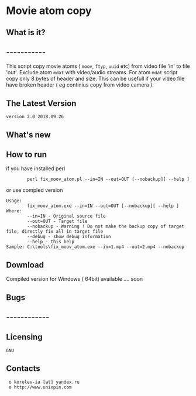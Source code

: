 #						Movie atom copy


##  What is it?
##  -----------
This script copy movie atoms ( `moov`, `ftyp`, `uuid` etc) from video file 'in' to file 'out'. Exclude atom `mdat` with video/audio streams. For atom `mdat` script copy only 8 bytes of header and size.
This can be usefull if your video file have broken header ( eg continius copy from video camera ).

##  The Latest Version

	version 2.0 2018.09.26

##  What's new

## How to run
if you have installed perl 
```
        perl fix_moov_atom.pl --in=IN --out=OUT [--nobackup][ --help ]
```
or use compled version
```
Usage:
        fix_moov_atom.exe --in=IN --out=OUT [--nobackup][ --help ]
Where:
        --in=IN - Original source file
        --out=OUT - Target file
        --nobackup - Warning ! Do not make the backup copy of target file, directly fix all in target file
        --debug - show debug information
        --help - this help
Sample: C:\tools\fix_moov_atom.exe --in=1.mp4 --out=2.mp4 --nobackup
```
## Download
Compiled version for Windows ( 64bit) available .... soon



##  Bugs
##  ------------



  Licensing
  ---------
	GNU

  Contacts
  --------

     o korolev-ia [at] yandex.ru
     o http://www.unixpin.com

